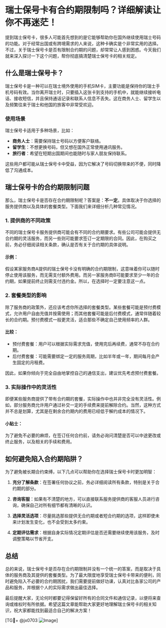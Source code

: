 # 瑞士保号卡有合约期限制吗？详细解读让你不再迷茫！

提到瑞士保号卡，很多人可能首先想到的是它能够帮助你在国外继续使用瑞士号码的功能。对于经常出国或有跨境需求的人来说，这种卡确实是个非常实用的选择。不过，关于瑞士保号卡是否有限制合约期的问题，却常常让人感到困惑。今天我们就来深入探讨一下这个问题，帮你彻底搞清楚瑞士保号卡的相关规定。

## 什么是瑞士保号卡？

瑞士保号卡是一种可以在瑞士境外使用的手机SIM卡，主要功能是保持你的瑞士手机号码有效。当你离开瑞士时，只要插入这张卡到支持的手机中，就能继续接听电话、接收短信，并且保持通话记录和联系人信息不丢失。这在商务人士、留学生以及频繁往来于瑞士和他国的旅客中非常受欢迎。

### 使用场景

瑞士保号卡适用于多种场景，比如：

- **商务人士**：需要保持瑞士号码以方便客户联络。
- **留学生**：不想更换号码，但又想在国外正常使用通讯服务。
- **旅行者**：希望在短期出国期间也能随时与家人朋友保持联系。

这些用户都可能从瑞士保号卡中受益，因为它解决了号码切换带来的不便，同时降低了沟通成本。

## 瑞士保号卡的合约期限制问题

那么，瑞士保号卡是否存在合约期限制呢？答案是：**不一定**。具体取决于你选择的服务提供商以及具体的套餐类型。下面我们来详细分析几种常见情况。

### 1. 提供商的不同政策

不同的瑞士保号卡服务提供商可能会有不同的合约期要求。有些公司可能会提供无合约期的灵活服务，而另一些则可能要求签订一定期限的合同。因此，在购买之前，务必仔细阅读相关条款，确认是否有关于合约期的具体说明。

#### 示例：
假设某家服务商A提供的瑞士保号卡没有明确的合约期限制，这意味着你可以随时停止使用该服务，而无需支付额外费用。而另一家服务商B可能要求至少一年的合约期，如果提前终止则需支付违约金。所以，在选择时一定要注意这一点。

### 2. 套餐类型的影响

除了服务商的政策外，还应该考虑你所选择的套餐类型。某些套餐可能是预付费模式，允许用户自由充值并按需使用；而其他套餐可能是后付费模式，通常伴随着较长的合约期。预付费模式一般更灵活，适合那些不确定自己使用频率的人群。

#### 比较：
- 预付费套餐：用户可以根据实际需求充值，使用完后再续费，通常不存在合约期。
- 后付费套餐：可能需要绑定一定的服务周期，比如半年或一年，期间每月会产生固定的月租费。

因此，如果你倾向于完全自由地掌控自己的通信支出，建议优先考虑预付费套餐。

### 3. 实际操作中的灵活性

即便某些服务商提供了带有合约期的套餐，实际操作中也并非完全没有灵活性。例如，部分服务商允许用户通过补交一定的手续费来提前解除合约。当然，这种方式并不总是划算，尤其是在剩余合约期内的费用已经低于解约成本的情况下。

#### 小贴士：
为了避免不必要的麻烦，在签订任何合约前，请务必询问清楚是否可以中途更改或终止服务，以及相关的手续和费用。

## 如何避免陷入合约期陷阱？

为了避免被长期合约束缚，以下几点可以帮助你在选择瑞士保号卡时更加明智：

1. **充分了解条款**：在签署任何协议之前，务必详细阅读所有条款，特别是关于合约期的部分。
   
2. **咨询客服**：如果有不清楚的地方，可以直接联系服务提供商的客服人员进行咨询，确保自己对所有细节都有清晰的认识。

3. **选择灵活选项**：尽量挑选那些提供无合约期或者短合约期的选项，这样即使未来计划发生变化，也不会受到太多约束。

4. **定期评估需求**：根据自身实际情况定期评估是否还需要继续使用该服务，及时调整策略以节省开支。

## 总结

总的来说，瑞士保号卡是否存在合约期限制并没有一个统一的答案，而是取决于具体的服务商及其提供的套餐类型。为了最大限度地享受瑞士保号卡带来的便利，同时避免陷入不必要的合约期困扰，我们需要提前做好功课，认真对比各家公司的产品和服务，并根据个人的实际需求做出最佳选择。

最后提醒大家，无论何时都要记得保留好所有的合同文件和通信记录，以便将来查询或维权时有所依据。希望这篇文章能帮助大家更好地理解瑞士保号卡的相关知识，祝大家都能找到最适合自己的解决方案！

[TG💪+ @jx0703 ![Image](https://github.com/user-attachments/assets/dbca1d08-cadb-493c-b0ec-ad6f7a83f270)]